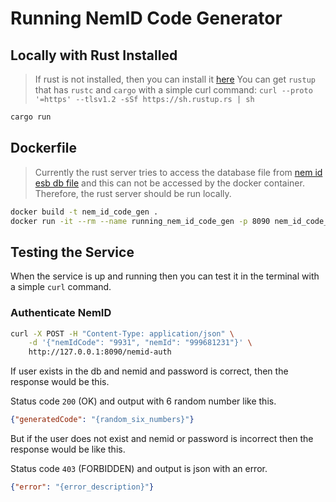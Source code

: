 # Running NemID Code Generator

## Locally with Rust Installed

> If rust is not installed, then you can install it [here](https://www.rust-lang.org/tools/install)
> You can get `rustup` that has `rustc` and `cargo` with a simple curl command: `curl --proto '=https' --tlsv1.2 -sSf https://sh.rustup.rs | sh`

```sh
cargo run
```

## Dockerfile

> Currently the rust server tries to access the database file from [nem id esb db file](../NemID_ESB/nem_id_database.sqlite) and this can not be accessed by the docker container. Therefore, the rust server should be run locally.

```sh
docker build -t nem_id_code_gen .
docker run -it --rm --name running_nem_id_code_gen -p 8090 nem_id_code_gen bash -c "cargo run"
```

## Testing the Service

When the service is up and running then you can test it in the terminal with a simple `curl` command.

### Authenticate NemID

```sh
curl -X POST -H "Content-Type: application/json" \
    -d '{"nemIdCode": "9931", "nemId": "999681231"}' \
    http://127.0.0.1:8090/nemid-auth
```

If user exists in the db and nemid and password is correct, then the response would be this.

Status code `200` (OK) and output with 6 random number like this.

```json
{"generatedCode": "{random_six_numbers}"}
```

But if the user does not exist and nemid or password is incorrect then the response would be like this.

Status code `403` (FORBIDDEN) and output is json with an error.

```json
{"error": "{error_description}"}
```
